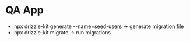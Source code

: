 # QA App

- npx drizzle-kit generate --name=seed-users -> generate migration file
- npx drizzle-kit migrate -> run migrations
